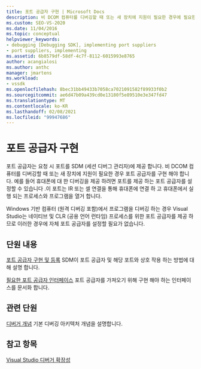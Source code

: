 ```yaml
---
title: 포트 공급자 구현 | Microsoft Docs
description: 비 DCOM 컴퓨터를 디버깅할 때 또는 새 장치에 지원이 필요한 경우에 필요한 포트 공급자를 구현 하는 방법에 대해 알아봅니다.
ms.custom: SEO-VS-2020
ms.date: 11/04/2016
ms.topic: conceptual
helpviewer_keywords:
- debugging [Debugging SDK], implementing port suppliers
- port suppliers, implementing
ms.assetid: 6b8579df-58df-4c7f-8112-6015993e8765
author: acangialosi
ms.author: anthc
manager: jmartens
ms.workload:
- vssdk
ms.openlocfilehash: 8bec31bb49433b7058ca7021091582f89933f0b2
ms.sourcegitcommit: ae6d47b09a439cd0e13180f5e89510e3e347fd47
ms.translationtype: MT
ms.contentlocale: ko-KR
ms.lasthandoff: 02/08/2021
ms.locfileid: "99947686"
---
```

# <a name="implement-a-port-supplier"></a>포트 공급자 구현
포트 공급자는 요청 시 포트를 SDM (세션 디버그 관리자)에 제공 합니다. 비 DCOM 컴퓨터를 디버깅할 때 또는 새 장치에 지원이 필요한 경우 포트 공급자를 구현 해야 합니다. 예를 들어 휴대폰에 대 한 디버깅을 제공 하려면 포트를 제공 하는 포트 공급자를 설정할 수 있습니다 .이 포트는 IR 또는 셀 연결을 통해 휴대폰에 연결 하 고 휴대폰에서 실행 되는 프로세스와 프로그램을 열거 합니다.

 Windows 기반 컴퓨터 (원격 디버깅 포함)에서 프로그램을 디버깅 하는 경우 Visual Studio는 네이티브 및 CLR (공용 언어 런타임) 프로세스를 위한 포트 공급자를 제공 하므로 이러한 경우에 자체 포트 공급자를 설정할 필요가 없습니다.

## <a name="in-this-section"></a>단원 내용
 [포트 공급자 구현 및 등록](../../extensibility/debugger/implementing-and-registering-a-port-supplier.md) SDM이 포트 공급자 및 해당 포트와 상호 작용 하는 방법에 대해 설명 합니다.

 [필요한 포트 공급자 인터페이스](../../extensibility/debugger/required-port-supplier-interfaces.md) 포트 공급자를 가져오기 위해 구현 해야 하는 인터페이스를 문서화 합니다.

## <a name="related-sections"></a>관련 단원
 [디버거 개념](../../extensibility/debugger/debugger-concepts.md) 기본 디버깅 아키텍처 개념을 설명합니다.

## <a name="see-also"></a>참고 항목
 [Visual Studio 디버거 확장성](../../extensibility/debugger/visual-studio-debugger-extensibility.md)
